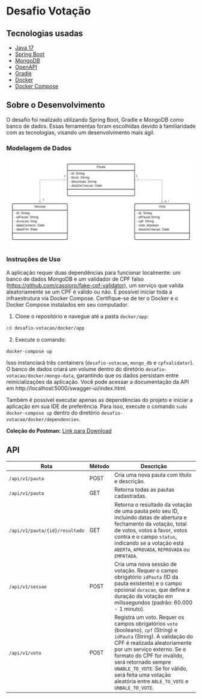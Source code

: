 # Desafio Votação

## Tecnologias usadas

- [Java 17](https://www.oracle.com/java/technologies/javase/jdk17-archive-downloads.html)
- [Spring Boot](https://spring.io/projects/spring-boot)
- [MongoDB](https://www.mongodb.com)
- [OpenAPI](https://swagger.io/specification/)
- [Gradle](https://gradle.org/)
- [Docker](https://www.docker.com/)
- [Docker Compose](https://docs.docker.com/reference/cli/docker/compose/)

## Sobre o Desenvolvimento

O desafio foi realizado utilizando Spring Boot, Gradle e MongoDB como banco de dados. Essas ferramentas foram escolhidas devido à familiaridade com as tecnologias, visando um desenvolvimento mais ágil.

### Modelagem de Dados

![Modelagem de Dados](modelagem.png)

### Instruções de Uso

A aplicação requer duas dependências para funcionar localmente: um banco de dados MongoDB e um validador de CPF falso (https://github.com/cassiorp/fake-cpf-validator), um serviço que valida aleatoriamente se um CPF é válido ou não. É possível iniciar toda a infraestrutura via Docker Compose. Certifique-se de ter o Docker e o Docker Compose instalados em seu computador.

1. Clone o repositório e navegue até a pasta `docker/app`:
```bash
cd desafio-votacao/docker/app
```

2. Execute o comando:
```bash
docker-compose up
```

Isso instanciará três containers (`desafio-votacao`, `mongo_db` e `cpfvalidator`). O banco de dados criará um volume dentro do diretório `desafio-votacao/docker/mongo-data`, garantindo que os dados persistam entre reinicializações da aplicação. Você pode acessar a documentação da API em http://localhost:5000/swagger-ui/index.html.

Também é possível executar apenas as dependências do projeto e iniciar a aplicação em sua IDE de preferência. Para isso, execute o comando `sudo docker-compose up` dentro do diretório `desafio-votacao/docker/dependencies`.

**Coleção do Postman:** [Link para Download](https://drive.google.com/file/d/1EEcqzN9X0l0DXuLMzuWPrSYPUsfok8Tf/view?usp=sharing)

## API

| Rota                           | Método | Descrição                                                                                                                                                                                                                                                                      |
|--------------------------------|--------|--------------------------------------------------------------------------------------------------------------------------------------------------------------------------------------------------------------------------------------------------------------------------------|
| `/api/v1/pauta`                | POST   | Cria uma nova pauta com título e descrição.                                                                                                                                                                                                                                    |
| `/api/v1/pauta`                | GET    | Retorna todas as pautas cadastradas.                                                                                                                                                                                                                                           |
| `/api/v1/pauta/{id}/resultado` | GET    | Retorna o resultado da votação de uma pauta pelo seu ID, incluindo datas de abertura e fechamento da votação, total de votos, votos a favor, votos contra e o campo `status`, indicando se a votação está `ABERTA`, `APROVADA`, `REPROVADA` ou `EMPATADA`.                        |
| `/api/v1/sessao`               | POST   | Cria uma nova sessão de votação. Requer o campo obrigatório `idPauta` (ID da pauta existente) e o campo opcional `duracao`, que define a duração da votação em milissegundos (padrão: 60.000 - 1 minuto).                                                                         |
| `/api/v1/voto`                 | POST   | Registra um voto. Requer os campos obrigatórios `voto` (booleano), `cpf` (String) e `idPauta` (String). A validação do CPF é realizada aleatoriamente por um serviço externo. Se o formato do CPF for inválido, será retornado sempre `UNABLE_TO_VOTE`. Se for válido, será feita uma votação aleatória entre `ABLE_TO_VOTE` e `UNBALE_TO_VOTE`. |
